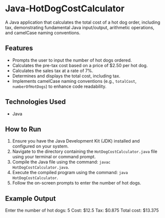 # Java-HotDogCostCalculator

A Java application that calculates the total cost of a hot dog order, including tax, demonstrating fundamental Java input/output, arithmetic operations, and camelCase naming conventions.

## Features

* Prompts the user to input the number of hot dogs ordered.
* Calculates the pre-tax cost based on a price of $2.50 per hot dog.
* Calculates the sales tax at a rate of 7%.
* Determines and displays the total cost, including tax.
* Implements camelCase naming conventions (e.g., `totalCost`, `numberOfHotDogs`) to enhance code readability.

## Technologies Used

* Java

## How to Run

1.  Ensure you have the Java Development Kit (JDK) installed and configured on your system.
2.  Navigate to the directory containing the `HotDogCostCalculator.java` file using your terminal or command prompt.
3.  Compile the Java file using the command: `javac HotDogCostCalculator.java`.
4.  Execute the compiled program using the command: `java HotDogCostCalculator`.
5.  Follow the on-screen prompts to enter the number of hot dogs.

## Example Output

Enter the number of hot dogs: 5
Cost: $12.5
Tax: $0.875
Total cost: $13.375
